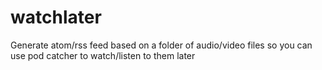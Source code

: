 # watchlater
Generate atom/rss feed based on a folder of audio/video files so you can use pod catcher to watch/listen to them later
